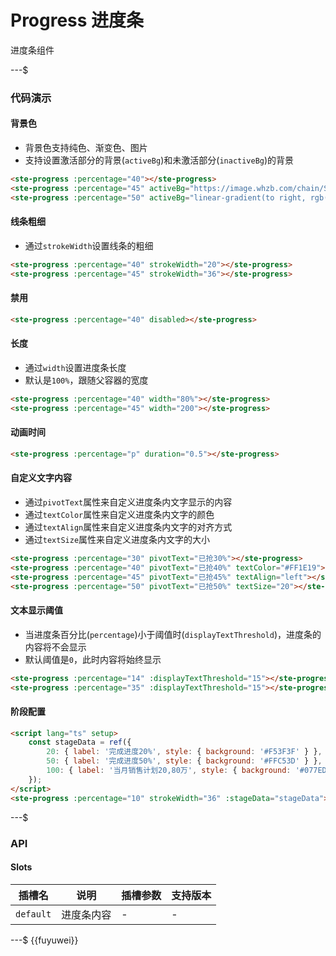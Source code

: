 # Progress 进度条

进度条组件

---$

### 代码演示

#### 背景色

- 背景色支持纯色、渐变色、图片
- 支持设置激活部分的背景(`activeBg`)和未激活部分(`inactiveBg`)的背景

```html
<ste-progress :percentage="40"></ste-progress>
<ste-progress :percentage="45" activeBg="https://image.whzb.com/chain/StellarUI/image/p-red.png" inactiveBg="#CCCCCC"></ste-progress>
<ste-progress :percentage="50" activeBg="linear-gradient(to right, rgb(66, 83, 216), rgb(213, 51, 186))"></ste-progress>
```

#### 线条粗细

- 通过`strokeWidth`设置线条的粗细

```html
<ste-progress :percentage="40" strokeWidth="20"></ste-progress>
<ste-progress :percentage="45" strokeWidth="36"></ste-progress>
```

#### 禁用

```html
<ste-progress :percentage="40" disabled></ste-progress>
```

#### 长度

- 通过`width`设置进度条长度
- 默认是`100%`，跟随父容器的宽度

```html
<ste-progress :percentage="40" width="80%"></ste-progress>
<ste-progress :percentage="45" width="200"></ste-progress>
```

#### 动画时间

```html
<ste-progress :percentage="p" duration="0.5"></ste-progress>
```

#### 自定义文字内容

- 通过`pivotText`属性来自定义进度条内文字显示的内容
- 通过`textColor`属性来自定义进度条内文字的颜色
- 通过`textAlign`属性来自定义进度条内文字的对齐方式
- 通过`textSize`属性来自定义进度条内文字的大小

```html
<ste-progress :percentage="30" pivotText="已抢30%"></ste-progress>
<ste-progress :percentage="40" pivotText="已抢40%" textColor="#FF1E19"></ste-progress>
<ste-progress :percentage="45" pivotText="已抢45%" textAlign="left"></ste-progress>
<ste-progress :percentage="50" pivotText="已抢50%" textSize="20"></ste-progress>
```

#### 文本显示阈值

- 当进度条百分比(`percentage`)小于阈值时(`displayTextThreshold`)，进度条的内容将不会显示
- 默认阈值是`0`，此时内容将始终显示

```html
<ste-progress :percentage="14" :displayTextThreshold="15"></ste-progress>
<ste-progress :percentage="35" :displayTextThreshold="15"></ste-progress>
```

#### 阶段配置

```html
<script lang="ts" setup>
    const stageData = ref({
        20: { label: '完成进度20%', style: { background: '#F53F3F' } },
        50: { label: '完成进度50%', style: { background: '#FFC53D' } },
        100: { label: '当月销售计划20,80万', style: { background: '#077EDB', textAlign: 'right' } },
    });
</script>
<ste-progress :percentage="10" strokeWidth="36" :stageData="stageData"></ste-progress>
```

---$

### API

<!-- props -->

#### Slots

| 插槽名    | 说明       | 插槽参数 | 支持版本 |
| --------- | ---------- | -------- | -------- |
| `default` | 进度条内容 | -        | -        |

---$
{{fuyuwei}}
